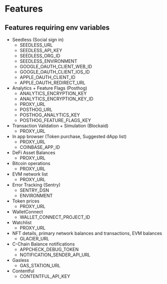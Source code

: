 # Features

## Features requiring env variables

- Seedless (Social sign in)
  - SEEDLESS_URL
  - SEEDLESS_API_KEY
  - SEEDLESS_ORG_ID
  - SEEDLESS_ENVIRONMENT
  - GOOGLE_OAUTH_CLIENT_WEB_ID
  - GOOGLE_OAUTH_CLIENT_IOS_ID
  - APPLE_OAUTH_CLIENT_ID
  - APPLE_OAUTH_REDIRECT_URL
- Analytics + Feature Flags (Posthog)
  - ANALYTICS_ENCRYPTION_KEY
  - ANALYTICS_ENCRYPTION_KEY_ID
  - PROXY_URL
  - POSTHOG_URL
  - POSTHOG_ANALYTICS_KEY
  - POSTHOG_FEATURE_FLAGS_KEY
- Transaction Validation + Simulation (Blockaid)
  - PROXY_URL
- In app browser (Token purchase, Suggested dApp list)
  - PROXY_URL
  - COINBASE_APP_ID
- DeFi Asset Balances
  - PROXY_URL
- Bitcoin operations
  - PROXY_URL
- EVM network list
  - PROXY_URL
- Error Tracking (Sentry)
  - SENTRY_DSN
  - ENVIRONMENT
- Token prices
  - PROXY_URL
- WalletConnect
  - WALLET_CONNECT_PROJECT_ID
- Watchlist
  - PROXY_URL
- NFT details, primary network balances and transactions, EVM balances
  - GLACIER_URL
- C-Chain Balance notifications
  - APPCHECK_DEBUG_TOKEN
  - NOTIFICATION_SENDER_API_URL
- Gasless
  - GAS_STATION_URL
- Contentful
  - CONTENTFUL_API_KEY
